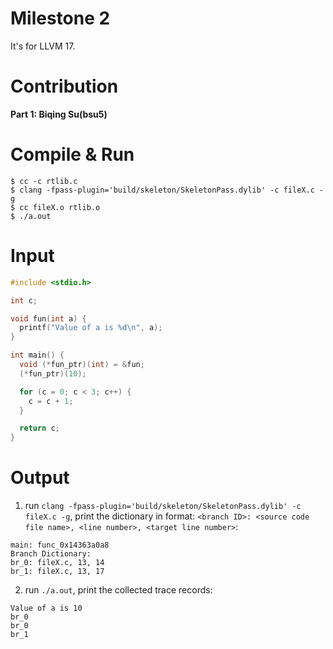 # Milestone 2

It's for LLVM 17.

# Contribution
**Part 1: Biqing Su(bsu5)**

# Compile & Run
```
$ cc -c rtlib.c
$ clang -fpass-plugin='build/skeleton/SkeletonPass.dylib' -c fileX.c -g
$ cc fileX.o rtlib.o
$ ./a.out
```

# Input
```c
#include <stdio.h>

int c;

void fun(int a) {
  printf("Value of a is %d\n", a);
}

int main() {
  void (*fun_ptr)(int) = &fun;
  (*fun_ptr)(10);

  for (c = 0; c < 3; c++) {
    c = c + 1;
  }

  return c;
}
```

# Output
1. run `clang -fpass-plugin='build/skeleton/SkeletonPass.dylib' -c fileX.c -g`, print the dictionary in format: `<branch ID>: <source code file name>, <line number>, <target line number>`:
```
main: func_0x14363a0a8
Branch Dictionary:
br_0: fileX.c, 13, 14
br_1: fileX.c, 13, 17
```
2. run `./a.out`, print the collected trace records:
```
Value of a is 10
br_0
br_0
br_1
```

